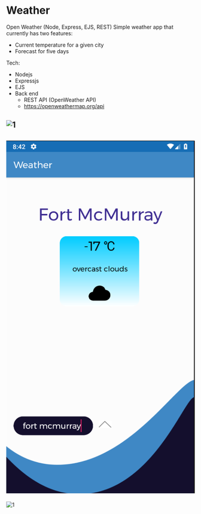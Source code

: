 # Weather
Open Weather (Node, Express, EJS, REST)
Simple weather app that currently has two features:
- Current temperature for a given city
- Forecast for five days

Tech:
- Nodejs
- Expressjs
- EJS
- Back end
  - REST API (OpenWeather API)
  - https://openweathermap.org/api


![1](https://github.com/pandyama/Weather/blob/master/Capture.PNG)
---

![1](https://github.com/pandyama/Weather/blob/master/Capture2.PNG)
---

![1](https://github.com/pandyama/Weather/blob/master/Capture3.PNG)

